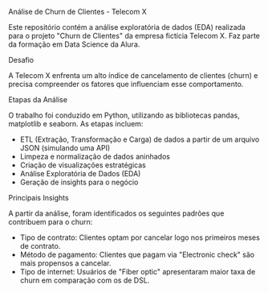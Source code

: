 Análise de Churn de Clientes - Telecom X

Este repositório contém a análise exploratória de dados (EDA) realizada para o projeto "Churn de Clientes" da empresa fictícia Telecom X. Faz parte da formação em Data Science da Alura. 

Desafio

A Telecom X enfrenta um alto índice de cancelamento de clientes (churn) e precisa compreender os fatores que influenciam esse comportamento.

Etapas da Análise

O trabalho foi conduzido em Python, utilizando as bibliotecas pandas, matplotlib e seaborn. As etapas incluem:

* ETL (Extração, Transformação e Carga) de dados a partir de um arquivo JSON (simulando uma API)
* Limpeza e normalização de dados aninhados
* Criação de visualizações estratégicas
* Análise Exploratória de Dados (EDA)
* Geração de insights para o negócio


Principais Insights

A partir da análise, foram identificados os seguintes padrões que contribuem para o churn:

* Tipo de contrato: Clientes optam por cancelar logo nos primeiros meses de contrato.
* Método de pagamento: Clientes que pagam via "Electronic check" são mais propensos a cancelar.
* Tipo de internet: Usuários de "Fiber optic" apresentaram maior taxa de churn em comparação com os de DSL.









